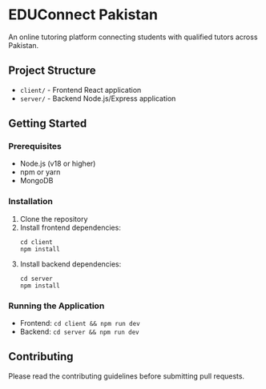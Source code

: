 # EDUConnect Pakistan

An online tutoring platform connecting students with qualified tutors across Pakistan.

## Project Structure

- `client/` - Frontend React application
- `server/` - Backend Node.js/Express application

## Getting Started

### Prerequisites

- Node.js (v18 or higher)
- npm or yarn
- MongoDB

### Installation

1. Clone the repository
2. Install frontend dependencies:
   ```
   cd client
   npm install
   ```
3. Install backend dependencies:
   ```
   cd server
   npm install
   ```

### Running the Application

- Frontend: `cd client && npm run dev`
- Backend: `cd server && npm run dev`

## Contributing

Please read the contributing guidelines before submitting pull requests.